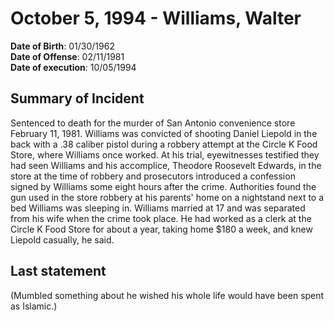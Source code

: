 # October 5, 1994 - Williams, Walter

**Date of Birth**: 01/30/1962<br/>
**Date of Offense**: 02/11/1981<br/>
**Date of execution**: 10/05/1994<br/>

## Summary of Incident
Sentenced to death for the murder of San Antonio convenience store February 11, 1981. Williams was convicted of shooting Daniel Liepold in the back with a .38 caliber pistol during a robbery attempt at the Circle K Food Store, where Williams once worked. At his trial, eyewitnesses testified they had seen Williams and his accomplice, Theodore Roosevelt Edwards, in the store at the time of robbery and prosecutors introduced a confession signed by Williams some eight hours after the crime. Authorities found the gun used in the store robbery at his parents' home on a nightstand next to a bed Williams was sleeping in. Williams married at 17 and was separated from his wife when the crime took place. He had worked as a clerk at the Circle K Food Store for about a year, taking home $180 a week, and knew Liepold casually, he said.

## Last statement
(Mumbled something about he wished his whole life would have been spent as Islamic.)